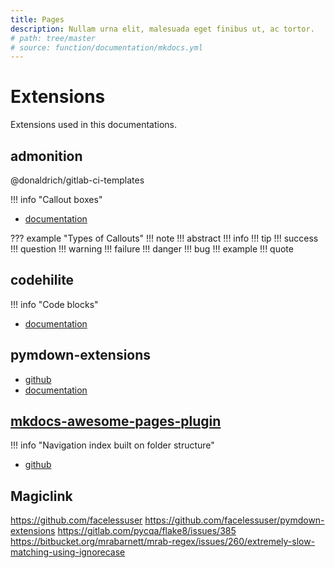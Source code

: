 ```yaml
---
title: Pages
description: Nullam urna elit, malesuada eget finibus ut, ac tortor.
# path: tree/master
# source: function/documentation/mkdocs.yml
---
```


# Extensions

Extensions used in this documentations.

## admonition

@donaldrich/gitlab-ci-templates

!!! info "Callout boxes"

* [documentation](https://squidfunk.github.io/mkdocs-material/extensions/admonition/)

??? example "Types of Callouts"
    !!! note
    !!! abstract
    !!! info
    !!! tip
    !!! success
    !!! question
    !!! warning
    !!! failure
    !!! danger
    !!! bug
    !!! example
    !!! quote

## codehilite

!!! info "Code blocks"

* [documentation](https://squidfunk.github.io/mkdocs-material/extensions/codehilite/)

## pymdown-extensions

* [github](https://facelessuser.github.io/pymdown-extensions/)
* [documentation](https://facelessuser.github.io/pymdown-extensions/)

## [mkdocs-awesome-pages-plugin](https://github.com/lukasgeiter/mkdocs-awesome-pages-plugin/)

!!! info "Navigation index built on folder structure"

* [github](https://github.com/lukasgeiter/mkdocs-awesome-pages-plugin/)

## Magiclink

https://github.com/facelessuser
https://github.com/facelessuser/pymdown-extensions
https://gitlab.com/pycqa/flake8/issues/385
https://bitbucket.org/mrabarnett/mrab-regex/issues/260/extremely-slow-matching-using-ignorecase
